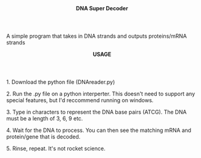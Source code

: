 <header><b>DNA Super Decoder</b></header>
<p>A simple program that takes in DNA strands and outputs proteins/mRNA strands</p>

<header><b>USAGE</b></header>
<p>1. Download the python file (DNAreader.py)</p>
<p>2. Run the .py file on a python interperter. This doesn't need to support any special features, but I'd reccommend running on windows. </p>
<p>3. Type in characters to represent the DNA base pairs (ATCG). The DNA must be a length of 3, 6, 9 etc. </p>
<p>4. Wait for the DNA to process. You can then see the matching mRNA and protein/gene that is decoded. </p>
<p>5. Rinse, repeat. It's not rocket science. </p>
